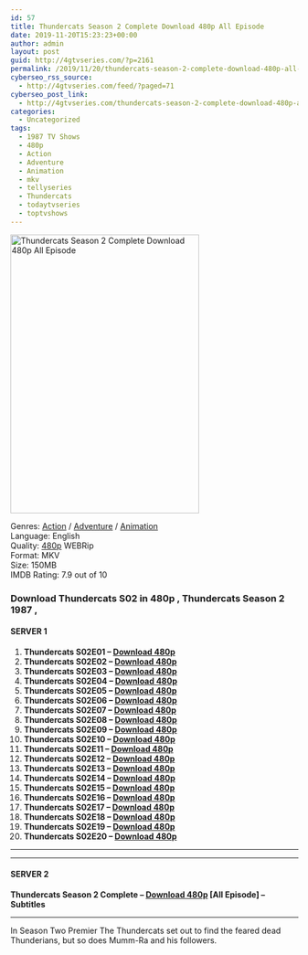```yaml
---
id: 57
title: Thundercats Season 2 Complete Download 480p All Episode
date: 2019-11-20T15:23:23+00:00
author: admin
layout: post
guid: http://4gtvseries.com/?p=2161
permalink: /2019/11/20/thundercats-season-2-complete-download-480p-all-episode/
cyberseo_rss_source:
  - http://4gtvseries.com/feed/?paged=71
cyberseo_post_link:
  - http://4gtvseries.com/thundercats-season-2-complete-download-480p-all-episode/
categories:
  - Uncategorized
tags:
  - 1987 TV Shows
  - 480p
  - Action
  - Adventure
  - Animation
  - mkv
  - tellyseries
  - Thundercats
  - todaytvseries
  - toptvshows
---
```

<img loading="lazy" class="aligncenter" src="https://1.bp.blogspot.com/-hCP4cL_4d3E/XdVW4OEFKII/AAAAAAAAAR4/aPDWL8XLkBYWToeJOmVALZ97KzemrAoZgCK4BGAYYCw/s1600/Thundercats%2BSeason%2B2.jpg" alt="Thundercats Season 2 Complete Download 480p All Episode" width="330" height="488" />

Genres: <a href="http://4gtvseries.com/tag/action/" data-wpel-link="internal">Action</a> / <a href="http://4gtvseries.com/tag/adventure/" data-wpel-link="internal">Adventure</a> / <a href="http://4gtvseries.com/tag/animation/" data-wpel-link="internal">Animation</a>  
Language: English  
Quality:&nbsp;<a href="http://4gtvseries.com/tag/480p/" data-wpel-link="internal">480p</a> WEBRip  
Format: MKV  
Size: 150MB  
IMDB Rating: 7.9 out of 10

### **Download Thundercats S02 in 480p , Thundercats Season 2 1987 ,&nbsp;**

#### <span><strong>SERVER 1</strong></span>

  1. **Thundercats S02E01 – <a href="http://slink.dl480p.xyz/b5NyXNJf" data-wpel-link="external" target="_blank" rel="nofollow external noopener noreferrer" class="wpel-icon-left"><i class="wpel-icon fa fa-download" aria-hidden="true"></i>Download 480p</a>**
  2. **Thundercats S02E02 – <a href="http://slink.dl480p.xyz/6teATvq" data-wpel-link="external" target="_blank" rel="nofollow external noopener noreferrer" class="wpel-icon-left"><i class="wpel-icon fa fa-download" aria-hidden="true"></i>Download 480p</a>**
  3. **Thundercats S02E03 – <a href="http://slink.dl480p.xyz/14Y5" data-wpel-link="external" target="_blank" rel="nofollow external noopener noreferrer" class="wpel-icon-left"><i class="wpel-icon fa fa-download" aria-hidden="true"></i>Download 480p</a>**
  4. **Thundercats S02E04 – <a href="http://slink.dl480p.xyz/5CY5jC6q" data-wpel-link="external" target="_blank" rel="nofollow external noopener noreferrer" class="wpel-icon-left"><i class="wpel-icon fa fa-download" aria-hidden="true"></i>Download 480p</a>**
  5. **Thundercats S02E05 – <a href="http://slink.dl480p.xyz/zEocNlk" data-wpel-link="external" target="_blank" rel="nofollow external noopener noreferrer" class="wpel-icon-left"><i class="wpel-icon fa fa-download" aria-hidden="true"></i>Download 480p</a>**
  6. **Thundercats S02E06 – <a href="http://slink.dl480p.xyz/aICQRn9" data-wpel-link="external" target="_blank" rel="nofollow external noopener noreferrer" class="wpel-icon-left"><i class="wpel-icon fa fa-download" aria-hidden="true"></i>Download 480p</a>**
  7. **Thundercats S02E07 – <a href="http://slink.dl480p.xyz/3B30aOFR" data-wpel-link="external" target="_blank" rel="nofollow external noopener noreferrer" class="wpel-icon-left"><i class="wpel-icon fa fa-download" aria-hidden="true"></i>Download 480p</a>**
  8. **Thundercats S02E08 – <a href="http://slink.dl480p.xyz/pA1ku" data-wpel-link="external" target="_blank" rel="nofollow external noopener noreferrer" class="wpel-icon-left"><i class="wpel-icon fa fa-download" aria-hidden="true"></i>Download 480p</a>**
  9. **Thundercats S02E09 – <a href="http://slink.dl480p.xyz/bqzqTP" data-wpel-link="external" target="_blank" rel="nofollow external noopener noreferrer" class="wpel-icon-left"><i class="wpel-icon fa fa-download" aria-hidden="true"></i>Download 480p</a>**
 10. **Thundercats S02E10 – <a href="http://slink.dl480p.xyz/64PCy" data-wpel-link="external" target="_blank" rel="nofollow external noopener noreferrer" class="wpel-icon-left"><i class="wpel-icon fa fa-download" aria-hidden="true"></i>Download 480p</a>**
 11. **Thundercats S02E11 – <a href="http://slink.dl480p.xyz/NHPuvz" data-wpel-link="external" target="_blank" rel="nofollow external noopener noreferrer" class="wpel-icon-left"><i class="wpel-icon fa fa-download" aria-hidden="true"></i>Download 480p</a>**
 12. **Thundercats S02E12 – <a href="http://slink.dl480p.xyz/BXSdjUS" data-wpel-link="external" target="_blank" rel="nofollow external noopener noreferrer" class="wpel-icon-left"><i class="wpel-icon fa fa-download" aria-hidden="true"></i>Download 480p</a>**
 13. **Thundercats S02E13 – <a href="http://slink.dl480p.xyz/942OevsG" data-wpel-link="external" target="_blank" rel="nofollow external noopener noreferrer" class="wpel-icon-left"><i class="wpel-icon fa fa-download" aria-hidden="true"></i>Download 480p</a>**
 14. **Thundercats S02E14 – <a href="http://slink.dl480p.xyz/rMhBF" data-wpel-link="external" target="_blank" rel="nofollow external noopener noreferrer" class="wpel-icon-left"><i class="wpel-icon fa fa-download" aria-hidden="true"></i>Download 480p</a>**
 15. **Thundercats S02E15 – <a href="http://slink.dl480p.xyz/g4r3" data-wpel-link="external" target="_blank" rel="nofollow external noopener noreferrer" class="wpel-icon-left"><i class="wpel-icon fa fa-download" aria-hidden="true"></i>Download 480p</a>**
 16. **Thundercats S02E16 – <a href="http://slink.dl480p.xyz/BR8QE" data-wpel-link="external" target="_blank" rel="nofollow external noopener noreferrer" class="wpel-icon-left"><i class="wpel-icon fa fa-download" aria-hidden="true"></i>Download 480p</a>**
 17. **Thundercats S02E17 – <a href="http://slink.dl480p.xyz/8juvjf" data-wpel-link="external" target="_blank" rel="nofollow external noopener noreferrer" class="wpel-icon-left"><i class="wpel-icon fa fa-download" aria-hidden="true"></i>Download 480p</a>**
 18. **Thundercats S02E18 – <a href="http://slink.dl480p.xyz/sRnB" data-wpel-link="external" target="_blank" rel="nofollow external noopener noreferrer" class="wpel-icon-left"><i class="wpel-icon fa fa-download" aria-hidden="true"></i>Download 480p</a>**
 19. **Thundercats S02E19 – <a href="http://slink.dl480p.xyz/X0pQ19" data-wpel-link="external" target="_blank" rel="nofollow external noopener noreferrer" class="wpel-icon-left"><i class="wpel-icon fa fa-download" aria-hidden="true"></i>Download 480p</a>**
 20. **Thundercats S02E20 – <a href="http://slink.dl480p.xyz/DYkLc" data-wpel-link="external" target="_blank" rel="nofollow external noopener noreferrer" class="wpel-icon-left"><i class="wpel-icon fa fa-download" aria-hidden="true"></i>Download 480p</a>**

* * *

* * *

#### <span><strong>SERVER 2</strong></span>

**Thundercats Season 2 Complete – <a href="http://dl480p.xyz/2073/" data-wpel-link="external" target="_blank" rel="nofollow external noopener noreferrer" class="wpel-icon-left"><i class="wpel-icon fa fa-download" aria-hidden="true"></i>Download 480p</a> [All Episode] – Subtitles**

* * *

In Season Two Premier The Thundercats set out to find the feared dead Thunderians, but so does Mumm-Ra and his followers.

<div align="center">
</div>
